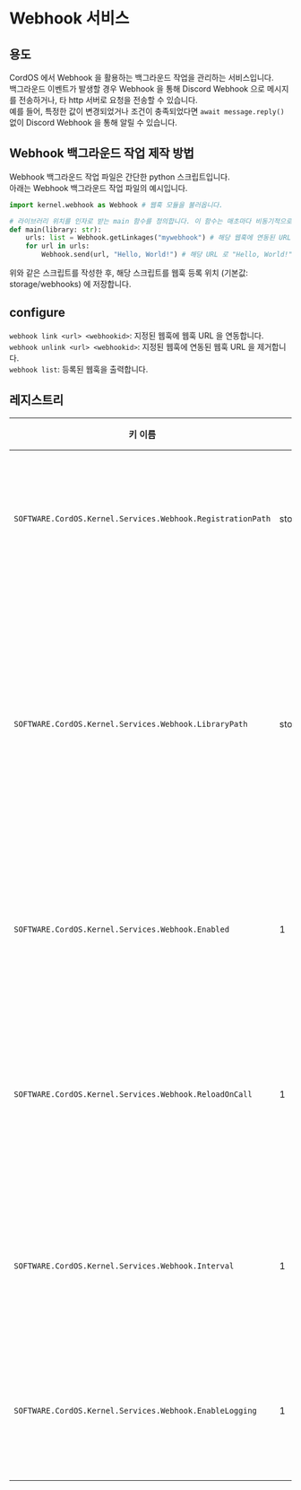 # Webhook 서비스

## 용도
CordOS 에서 Webhook 을 활용하는 백그라운드 작업을 관리하는 서비스입니다.<br>
백그라운드 이벤트가 발생할 경우 Webhook 을 통해 Discord Webhook 으로 메시지를 전송하거나, 타 http 서버로 요청을 전송할 수 있습니다.<br>
예를 들어, 특정한 값이 변경되었거나 조건이 충족되었다면 `await message.reply()` 없이 Discord Webhook 을 통해 알릴 수 있습니다.<br>


## Webhook 백그라운드 작업 제작 방법
Webhook 백그라운드 작업 파일은 간단한 python 스크립트입니다.<br>
아래는 Webhook 백그라운드 작업 파일의 예시입니다.
```python
import kernel.webhook as Webhook # 웹훅 모듈을 불러옵니다.

# 라이브러리 위치를 인자로 받는 main 함수를 정의합니다. 이 함수는 매초마다 비동기적으로 실행됩니다.
def main(library: str):
    urls: list = Webhook.getLinkages("mywebhook") # 해당 웹훅에 연동된 URL 을 모두 불러옵니다.
    for url in urls:
        Webhook.send(url, "Hello, World!") # 해당 URL 로 "Hello, World!" 라는 메시지를 전송합니다.
```
위와 같은 스크립트를 작성한 후, 해당 스크립트를 웹훅 등록 위치 (기본값: storage/webhooks) 에 저장합니다.<br>


## configure
`webhook link <url> <webhookid>`: 지정된 웹훅에 웹훅 URL 을 연동합니다.<br>
`webhook unlink <url> <webhookid>`: 지정된 웹훅에 연동된 웹훅 URL 을 제거합니다.<br>
`webhook list`: 등록된 웹훅을 출력합니다.<br>


## 레지스트리
| 키 이름                                                       | 기본 값                  | 설명                         |
|------------------------------------------------------------|-----------------------|----------------------------|
| `SOFTWARE.CordOS.Kernel.Services.Webhook.RegistrationPath` | storage/webhooks      | 웹훅 스크립트 등록 위치              |
| `SOFTWARE.CordOS.Kernel.Services.Webhook.LibraryPath`      | storage/webhooks/<id\> | 웹훅 스크립트가 사용 가능한 전용 스토리지 위치 |
| `SOFTWARE.CordOS.Kernel.Services.Webhook.Enabled`          | 1                     | 웹훅 서비스 활성화 여부              |
| `SOFTWARE.CordOS.Kernel.Services.Webhook.ReloadOnCall`     | 1                     | 웹훅 스크립트 실행시 리로드 여부         |
| `SOFTWARE.CordOS.Kernel.Services.Webhook.Interval`         | 1                     | 웹훅 스크립트 반복 간격 (초)          |
| `SOFTWARE.CordOS.Kernel.Services.Webhook.EnableLogging`    | 1                     | 웹훅 실행 로그 출력 여부             |

